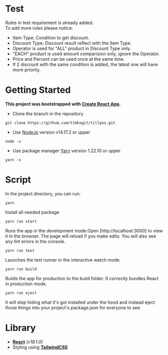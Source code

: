 
# **Test**
Rules in test requirement is already added.\
To add more rules please notice:
- Item Type: Condition to get discount.
- Discount Type: Discount result reflect with the Item Type.
- Operator is used for "ALL" product in Discount Type only.
- "EACH" product is used amount comparision only, ignore the Operator.
- Price and Percent can be used once at the same time.
- If 2 discount with the same condition is added, the latest one will have more priority.

# **Getting Started**

**This project was bootstrapped with [Create React App](https://github.com/facebook/create-react-app).**

- Clone the branch in the repository

```
git clone https://github.com/ttmhxgit/tillpos.git
```

- Use [NodeJs](https://nodejs.org/) version v14.17.2 or upper

```
node -v
```

- Use package manager [Yarn](https://yarnpkg.com/) version 1.22.10 or upper

```
yarn -v  
```

# **Script**
In the project directory, you can run:

```
yarn
```
Install all needed package

```
yarn run start
```
Runs the app in the development mode.Open [http://localhost:3000] to view it in the browser. The page will reload if you make edits. You will also see any lint errors in the console.

```
yarn run test
```
Launches the test runner in the interactive watch mode.

```
yarn run build
```
Builds the app for production to the build folder. It correctly bundles React in production mode.

```
yarn run eject
```
It will stop hiding what it's got installed under the hood and instead eject those things into your project's package.json for everyone to see.
# **Library**
- **[React](https://reactjs.org/)** _(v18.1.0)_
- Styling using **[TailwindCSS](https://tailwindcss.com/)**
